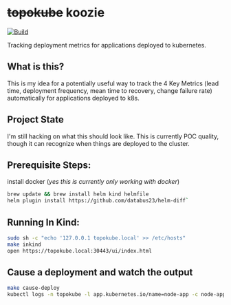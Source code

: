 # ~~topokube~~ koozie
[![Build](https://github.com/zpratt/topokube/actions/workflows/docker-image.yml/badge.svg?branch=main)](https://github.com/zpratt/topokube/actions/workflows/docker-image.yml)

Tracking deployment metrics for applications deployed to kubernetes.

## What is this?

This is my idea for a potentially useful way to track the 4 Key Metrics (lead time, deployment frequency, mean time to recovery, change failure rate) automatically for applications deployed to k8s. 

## Project State

I'm still hacking on what this should look like. This is currently POC quality, though it can recognize when things are deployed to the cluster. 

## Prerequisite Steps:

install docker (*yes this is currently only working with docker*)
```bash
brew update && brew install helm kind helmfile
helm plugin install https://github.com/databus23/helm-diff`
```

## Running In Kind:

```bash
sudo sh -c "echo '127.0.0.1 topokube.local' >> /etc/hosts"
make inkind
open https://topokube.local:30443/ui/index.html
```

## Cause a deployment and watch the output

```bash
make cause-deploy
kubectl logs -n topokube -l app.kubernetes.io/name=node-app -c node-app
```
